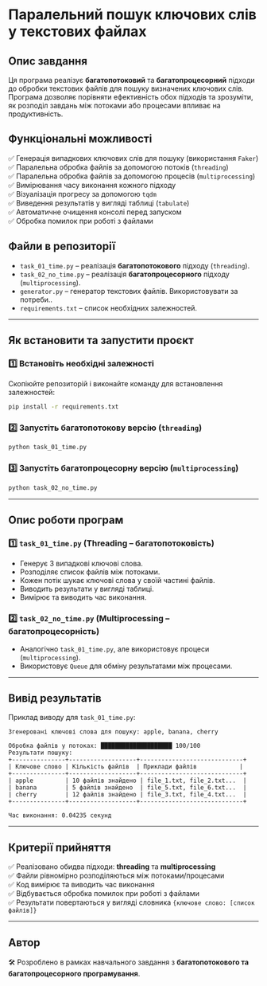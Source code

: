 # Паралельний пошук ключових слів у текстових файлах

## Опис завдання

Ця програма реалізує **багатопотоковий** та **багатопроцесорний** підходи до обробки текстових файлів для пошуку визначених ключових слів.  
Програма дозволяє порівняти ефективність обох підходів та зрозуміти, як розподіл завдань між потоками або процесами впливає на продуктивність.

## **Функціональні можливості**
✅ Генерація випадкових ключових слів для пошуку (використання `Faker`)  
✅ Паралельна обробка файлів за допомогою потоків (`threading`)  
✅ Паралельна обробка файлів за допомогою процесів (`multiprocessing`)  
✅ Вимірювання часу виконання кожного підходу  
✅ Візуалізація прогресу за допомогою `tqdm`  
✅ Виведення результатів у вигляді таблиці (`tabulate`)  
✅ Автоматичне очищення консолі перед запуском  
✅ Обробка помилок при роботі з файлами  

## **Файли в репозиторії**
- `task_01_time.py` – реалізація **багатопотокового** підходу (`threading`).
- `task_02_no_time.py` – реалізація **багатопроцесорного** підходу (`multiprocessing`).
- `generator.py` – генератор текстових файлів. Використовувати за потреби..
- `requirements.txt` – список необхідних залежностей.

---

## **Як встановити та запустити проєкт**
### 1️⃣ **Встановіть необхідні залежності**
Скопіюйте репозиторій і виконайте команду для встановлення залежностей:

```sh
pip install -r requirements.txt
```

### 2️⃣ **Запустіть багатопотокову версію (`threading`)**
```sh
python task_01_time.py
```

### 3️⃣ **Запустіть багатопроцесорну версію (`multiprocessing`)**
```sh
python task_02_no_time.py
```

---

## **Опис роботи програм**
### **1️⃣ `task_01_time.py` (Threading – багатопотоковість)**
- Генерує 3 випадкові ключові слова.
- Розподіляє список файлів між потоками.
- Кожен потік шукає ключові слова у своїй частині файлів.
- Виводить результати у вигляді таблиці.
- Вимірює та виводить час виконання.

### **2️⃣ `task_02_no_time.py` (Multiprocessing – багатопроцесорність)**
- Аналогічно `task_01_time.py`, але використовує процеси (`multiprocessing`).
- Використовує `Queue` для обміну результатами між процесами.

---

## **Вивід результатів**
Приклад виводу для `task_01_time.py`:
```
Згенеровані ключові слова для пошуку: apple, banana, cherry

Обробка файлів у потоках: ████████████████████ 100/100
Результати пошуку:
+---------------+-------------------+-----------------------------+
| Ключове слово | Кількість файлів  | Приклади файлів            |
+---------------+-------------------+-----------------------------+
| apple         | 10 файлів знайдено | file_1.txt, file_2.txt...  |
| banana        | 5 файлів знайдено  | file_5.txt, file_6.txt...  |
| cherry        | 12 файлів знайдено | file_3.txt, file_4.txt...  |
+---------------+-------------------+-----------------------------+

Час виконання: 0.04235 секунд
```

---

## **Критерії прийняття**
✅ Реалізовано обидва підходи: **threading** та **multiprocessing**  
✅ Файли рівномірно розподіляються між потоками/процесами  
✅ Код вимірює та виводить час виконання  
✅ Відбувається обробка помилок при роботі з файлами  
✅ Результати повертаються у вигляді словника `{ключове слово: [список файлів]}`  

---

## **Автор**
🛠 Розроблено в рамках навчального завдання з **багатопотокового та багатопроцесорного програмування**.

